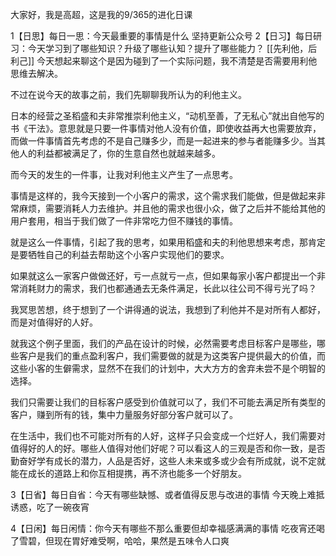 大家好，我是高超，这是我的9/365的进化日课

1【日思】每日一思：今天最重要的事情是什么
坚持更新公众号
2【日习】每日研习：今天学习到了哪些知识？升级了哪些认知？提升了哪些能力？
[[先利他，后利己]]
今天想起来聊这个是因为碰到了一个实际问题，我不清楚是否需要用利他思维去解决。

不过在说今天的故事之前，我们先聊聊我所认为的利他主义。

日本的经营之圣稻盛和夫非常推崇利他主义，“动机至善，了无私心”就出自他写的书《干法》。意思就是只要一件事情对他人没有价值，即使收益再大也需要放弃，而做一件事情首先考虑的不是自己赚多少，而是一起进来的参与者能赚多少。当其他人的利益都被满足了，你的生意自然也就越来越多。

而今天的发生的一件事，让我对利他主义产生了一点思考。

事情是这样的，我今天接到一个小客户的需求，这个需求我们能做，但是做起来非常麻烦，需要消耗人力去维护。并且他的需求也很小众，做了之后并不能给其他的用户套用，相当于我们做了一件非常吃力但不赚钱的事情。

就是这么一件事情，引起了我的思考，如果用稻盛和夫的利他思想来考虑，那肯定是要牺牲自己的利益去帮助这个小客户实现他们的要求。

如果就这么一家客户做做还好，亏一点就亏一点，但如果每家小客户都提出一个非常消耗财力的需求，我们也都通通去无条件满足，长此以往公司不得亏光了吗？

我冥思苦想，终于想到了一个讲得通的说法，我想到了利他并不是对所有人都好，而是对值得好的人好。

就我这个例子里面，我们的产品在设计的时候，必然需要考虑目标客户是哪些，哪些客户是我们的重点盈利客户，我们需要做的就是为这类客户提供最大的价值，而这些小客的生僻需求，显然不在我们的计划中，大大方方的舍弃未尝不是个明智的选择。

我们只需要让我们的目标客户感受到价值就可以了，我们不可能去满足所有类型的客户，赚到所有的钱，集中力量服务好部分客户就可以了。

在生活中，我们也不可能对所有的人好，这样子只会变成一个烂好人，我们需要对值得好的人的好。哪些人值得对他们好呢？可以看这人的三观是否和你一致，是否勤奋好学有成长的潜力，人品是否好，这些人未来或多或少会有所成就，说不定就能在成长的道路上和你互相提携，再不济也能多一个好朋友。

3【日省】每日自省：今天有哪些缺憾、或者值得反思与改进的事情
今天晚上难抵诱惑，吃了一碗夜宵

4【日闲】每日闲情：你今天有哪些不那么重要但却幸福感满满的事情
吃夜宵还喝了雪碧，但现在胃好难受啊，哈哈，果然是五味令人口爽